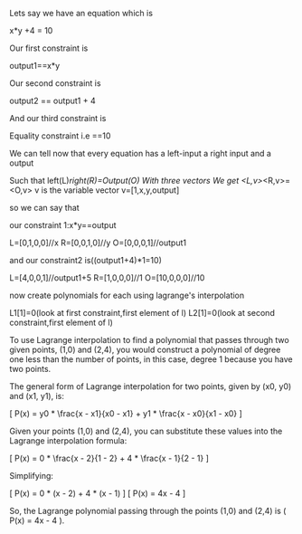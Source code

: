 Lets say we have an equation which is 

x*y +4 = 10

Our first constraint is 

output1==x*y

Our second constraint is 

output2 == output1 + 4

And our third constraint is 

Equality constraint i.e ==10


We can tell now that every equation has a left-input a right input and a output 

Such that 
left(L)*right(R)=Output(O)
With three vectors 
We get <L,v>*<R,v>=<O,v>
v is the variable vector
v=[1,x,y,output]

so we can say that 

our 
constraint 1:x*y==output 

L=[0,1,0,0]//x
R=[0,0,1,0]//y
O=[0,0,0,1]//output1

and our constraint2 is((output1+4)*1=10)

L=[4,0,0,1]//output1+5
R=[1,0,0,0]//1
O=[10,0,0,0]//10

now create polynomials for each using lagrange's interpolation

L1[1]=0(look at first constraint,first element of l)
L2[1]=0(look at second constraint,first element of l)


To use Lagrange interpolation to find a polynomial that passes through two given points, (1,0) and (2,4), you would construct a polynomial of degree one less than the number of points, in this case, degree 1 because you have two points.

The general form of Lagrange interpolation for two points, given by (x0, y0) and (x1, y1), is:

\[ P(x) = y0 * \frac{x - x1}{x0 - x1} + y1 * \frac{x - x0}{x1 - x0} \]

Given your points (1,0) and (2,4), you can substitute these values into the Lagrange interpolation formula:

\[ P(x) = 0 * \frac{x - 2}{1 - 2} + 4 * \frac{x - 1}{2 - 1} \]

Simplifying:

\[ P(x) = 0 * (x - 2) + 4 * (x - 1) \]
\[ P(x) = 4x - 4 \]

So, the Lagrange polynomial passing through the points (1,0) and (2,4) is \( P(x) = 4x - 4 \).
